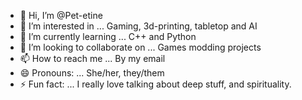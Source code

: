 - 👋 Hi, I’m @Pet-etine
- 👀 I’m interested in ... Gaming, 3d-printing, tabletop and AI
- 🌱 I’m currently learning ... C++ and Python
- 💞️ I’m looking to collaborate on ... Games modding projects
- 📫 How to reach me ... By my email
- 😄 Pronouns: ... She/her, they/them
- ⚡ Fun fact: ... I really love talking about deep stuff, and spirituality.

<!---
Pet-etine/Pet-etine is a ✨ special ✨ repository because its `README.md` (this file) appears on your GitHub profile.
You can click the Preview link to take a look at your changes.
--->
